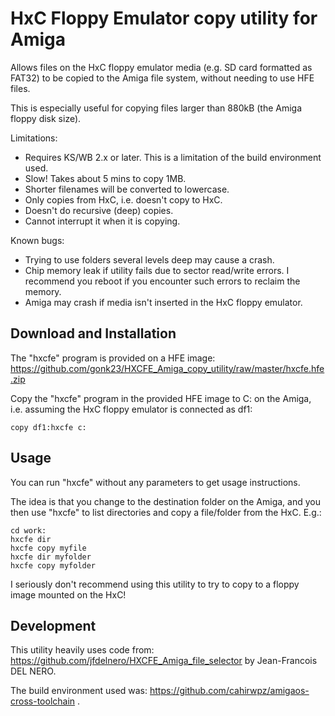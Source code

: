 HxC Floppy Emulator copy utility for Amiga
==========================================

Allows files on the HxC floppy emulator media (e.g. SD card formatted as FAT32) to be copied to the Amiga file system, without needing to use HFE files.

This is especially useful for copying files larger than 880kB (the Amiga floppy disk size).

Limitations:
* Requires KS/WB 2.x or later. This is a limitation of the build environment used.
* Slow! Takes about 5 mins to copy 1MB.
* Shorter filenames will be converted to lowercase.
* Only copies from HxC, i.e. doesn't copy to HxC.
* Doesn't do recursive (deep) copies.
* Cannot interrupt it when it is copying.

Known bugs:
* Trying to use folders several levels deep may cause a crash.
* Chip memory leak if utility fails due to sector read/write errors. I recommend you reboot if you encounter such errors to reclaim the memory.
* Amiga may crash if media isn't inserted in the HxC floppy emulator.

Download and Installation
-------------------------

The "hxcfe" program is provided on a HFE image: https://github.com/gonk23/HXCFE_Amiga_copy_utility/raw/master/hxcfe.hfe.zip

Copy the "hxcfe" program in the provided HFE image to C: on the Amiga, i.e. assuming the HxC floppy emulator is connected as df1:

```
copy df1:hxcfe c:
```

Usage
-----

You can run "hxcfe" without any parameters to get usage instructions.

The idea is that you change to the destination folder on the Amiga, and you then use "hxcfe" to list directories and copy a file/folder from the HxC. E.g.:

```
cd work:
hxcfe dir
hxcfe copy myfile
hxcfe dir myfolder
hxcfe copy myfolder
```

I seriously don't recommend using this utility to try to copy to a floppy image mounted on the HxC!

Development
-----------

This utility heavily uses code from: https://github.com/jfdelnero/HXCFE_Amiga_file_selector by Jean-Francois DEL NERO.

The build environment used was: https://github.com/cahirwpz/amigaos-cross-toolchain .
